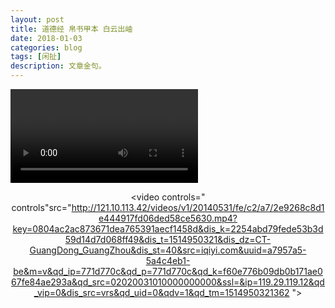 ```yaml
---
layout: post
title: 道德经 帛书甲本 白云出岫
date: 2018-01-03
categories: blog
tags: [闲扯]
description: 文章金句。
---
```

<video controls="controls" src="http://pgccdn.v.baidu.com/1619351278_2680263457_20170107144954.mp4?authorization=bce-auth-v1%2Fc308a72e7b874edd9115e4614e1d62f6%2F2017-01-07T06%3A53%3A13Z%2F-1%2F%2Fb9e070e3bf19fd6e1cff6337ca11f80eae3fe9fc8621a1c575890c2c88a104b0&responseCacheControl=max-age%3D8640000&responseExpires=Mon%2C+17+Apr+2017+14%3A53%3A13+GMT&xcode=6169d853922d48b021a8ec076b17f1eb7cd19e1d6273e60d&time=1515036032
"></video>


<center>

<video controls=" controls"src="http://121.10.113.42/videos/v1/20140531/fe/c2/a7/2e9268c8d1e444917fd06ded58ce5630.mp4?key=0804ac2ac873671dea765391aecf1458d&dis_k=2254abd79fede53b3d59d14d7d068ff49&dis_t=1514950321&dis_dz=CT-GuangDong_GuangZhou&dis_st=40&src=iqiyi.com&uuid=a7957a5-5a4c4eb1-be&m=v&qd_ip=771d770c&qd_p=771d770c&qd_k=f60e776b09db0b171ae067fe84ae293a&qd_src=02020031010000000000&ssl=&ip=119.29.119.12&qd_vip=0&dis_src=vrs&qd_uid=0&qdv=1&qd_tm=1514950321362
"></video>

</center>

